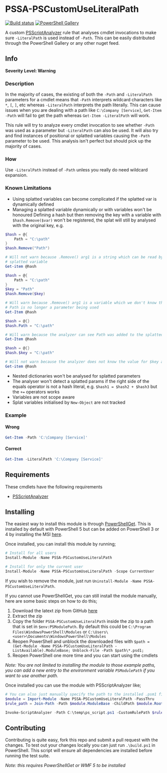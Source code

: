 # PSSA-PSCustomUseLiteralPath

[![Build status](https://ci.appveyor.com/api/projects/status/s87rt38ceg1p3ihg?svg=true)](https://ci.appveyor.com/project/jborean93/pssa-pscustomuseliteralpath)
[![PowerShell Gallery](https://img.shields.io/powershellgallery/dt/PSSA-PSCustomUseLiteralPath.svg)](https://www.powershellgallery.com/packages/PSSA-PSCustomUseLiteralPath)

A custom [PSScriptAnalyzer](https://github.com/PowerShell/PSScriptAnalyzer)
rule that analyses cmdlet invocations to make sure `-LiteralPath` is used
instead of `-Path`. This can be easily distributed through the PowerShell
Gallery or any other nuget feed.


## Info

**Severity Level: Warning**

### Description

In the majority of cases, the existing of both the `-Path` and `-LiteralPath`
parameters for a cmdlet means that `-Path` interprets wildcard characters like
`*`, `[`, `]`, etc whereas `-LiteralPath` interprets the path literally. This
can cause issues when you are dealing with a path like `C:\Company [Service]`,
`Get-Item -Path` will fail to get the path whereas `Get-Item -LiteralPath`
will work.

This rule will try to analyze every cmdlet invocation to see whether `-Path`
was used as a parameter but `-LiteralPath` can also be used. It will also try
and find instances of positional or splatted variables causing the `-Path`
parameter to be used. This analysis isn't perfect but should pick up the
majority of cases.

### How

Use `-LiteralPath` instead of `-Path` unless you really do need wildcard
expansion.

### Known Limitations

* Using splatted variables can become complicated if the splatted var is dynamically defined
* Managing a splatted variable dynamically or with variables won't be honoured
Defining a hash but then removing the key with a variable with `$hash.Remove($var)` won't be registered, the splat will still by analysed with the original key, e.g.

``` PowerShell
$hash = @{
    Path = "C:\path"
}
$hash.Remove("Path")

# Will not warn because .Remove() arg1 is a string which can be read by the analyzer. It knows Path is no longer a
# splatted variable
Get-item @hash 

$hash = @{
    Path = "C:\path"
}
$key = "Path"
$hash.Remove($key)

# Will warn because .Remove() arg1 is a variable which we don't know the value for. The analyzer does not know that
# Path is no longer a parameter being used
Get-Item @hash

$hash = @{}
$hash.Path = "C:\path"

# Will warn because the analyzer can see Path was added to the splatted var
Get-Item @hash

$hash = @{}
$hash.$key = "C:\path"

# Will not warn because the analyzer does not know the value for $key and doesn't know Path is a used parameter
Get-item @hash
```

* Nested dictionaries won't be analysed for splatted parameters
* The analyser won't detect a splatted params if the right side of the equals operator is not a hash literal, e.g. `$hash1 = $hash2 + $hash3` but the `+=` operators works
* Variables are not scope aware
* Splat variables initialised by `New-Object` are not tracked

### Example

#### Wrong

``` PowerShell
Get-Item -Path 'C:\Company [Service]'
```

#### Correct

``` PowerShell
Get-Item -LiteralPath 'C:\Company [Service]'
```


## Requirements

These cmdlets have the following requirements

* [PSScriptAnalyzer](https://github.com/PowerShell/PSScriptAnalyzer)


## Installing

The easiest way to install this module is through
[PowerShellGet](https://docs.microsoft.com/en-us/powershell/gallery/overview).
This is installed by default with PowerShell 5 but can be added on PowerShell
3 or 4 by installing the MSI [here](https://www.microsoft.com/en-us/download/details.aspx?id=51451).

Once installed, you can install this module by running;

``` PowerShell
# Install for all users
Install-Module -Name PSSA-PSCustomUseLiteralPath

# Install for only the current user
Install-Module -Name PSSA-PSCustomUseLiteralPath -Scope CurrentUser
```

If you wish to remove the module, just run
`Uninstall-Module -Name PSSA-PSCustomUseLiteralPath`.

If you cannot use PowerShellGet, you can still install the module manually,
here are some basic steps on how to do this;

1. Download the latext zip from GitHub [here](https://github.com/jborean93/PSSA-PSCustomUseLiteralPath/releases/latest)
2. Extract the zip
3. Copy the folder `PSSA-PSCustomUseLiteralPath` inside the zip to a path that is set in `$env:PSModulePath`. By default this could be `C:\Program Files\WindowsPowerShell\Modules` or `C:\Users\<user>\Documents\WindowsPowerShell\Modules`
4. Reopen PowerShell and unblock the downloaded files with `$path = (Get-Module -Name PSSA-PSCustomUseLiteralPath -ListAvailable).ModuleBase; Unblock-File -Path $path\*.psd1;`
5. Reopen PowerShell one more time and you can start using the cmdlets

_Note: You are not limited to installing the module to those example paths, you can add a new entry to the environment variable `PSModulePath` if you want to use another path._

Once installed you can use the module with PSScriptAnalyzer like;

``` PowerShell
# You can also just manually specify the path to the installed .psm1 file yourself
$module = Import-Module -Name PSSA-PSCustomUseLiteralPath -PassThru
$rule_path = Join-Path -Path $module.ModuleBase -ChildPath $module.RootModule

Invoke-ScriptAnalyzer -Path C:\temp\ps_script.ps1 -CustomRulePath $rule_path
```


## Contributing

Contributing is quite easy, fork this repo and submit a pull request with the
changes. To test out your changes locally you can just run `.\build.ps1` in
PowerShell. This script will ensure all dependencies are installed before
running the test suite.

_Note: this requires PowerShellGet or WMF 5 to be installed_
